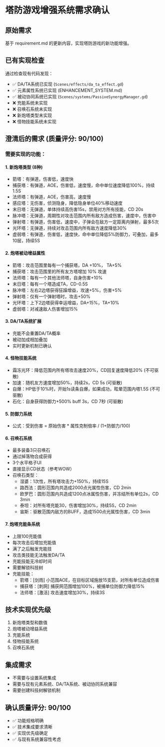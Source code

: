 # 塔防游戏增强系统需求确认

## 原始需求
基于 requirement.md 的更新内容，实现塔防游戏的新功能增强。

## 已有实现检查
通过检查现有代码发现：
- ✅ DA/TA系统已实现 (`Scenes/effects/da_ta_effect.gd`)
- ✅ 元素属性系统已实现 (ENHANCEMENT_SYSTEM.md)
- ✅ 被动协同系统已实现 (`Scenes/systems/PassiveSynergyManager.gd`)
- ❌ 充能系统未实现
- ❌ 召唤石系统未实现
- ❌ 新炮塔类型未实现
- ❌ 怪物技能系统未实现

## 澄清后的需求 (质量评分: 90/100)

### 需要实现的功能：

#### 1. 新炮塔类型 (8种)
- 箭塔：有弹道，伤害低，速度快
- 捕获塔：有弹道，AOE，伤害低，速度慢，命中单位速度降低100%，持续1.5S
- 法师塔：有弹道，AOE，伤害高，速度慢
- 感应塔：无伤害，侦测隐身，降低隐身单位40%移动速度
- 末日塔：无弹道，单体持续高伤害15s，禁用对方所有技能，CD 20s
- 脉冲塔：无弹道，周期性对攻击范围内所有敌方造成伤害，速度中，伤害中
- 弹射塔：有弹道，伤害低，速度中，子弹会在敌方一定距离内弹射，最多5次
- 光环塔：无弹道，持续对攻击范围内所有敌方速度降低30%
- 虚弱塔：有弹道，伤害低，速度快，命中单位降低5%防御力，可叠加，最多10层，持续5S

#### 2. 炮塔被动增益属性
- 箭塔：攻击范围里每有一个捕获塔，DA +10%， TA+5%
- 捕获塔：攻击范围里的所有友方塔增加 10% 攻速
- 法师塔：每有一个其他法师塔，自身伤害+10%
- 末日塔：每有一个塔造成TA，CD-0.5S
- 脉冲塔：左右2边塔获得狂躁增益，攻速+5%，伤害+5%
- 弹射塔：仅有一个弹射塔时，攻击+50%
- 光环塔：上下2边塔获得幸运增益，DA+15%，TA+10%
- 虚弱塔：对减速敌人伤害增加15%

#### 3. DA/TA系统扩展
- 充能不会重置DA/TA概率
- 被动加成相加叠加
- 实时更新机制已确认

#### 4. 怪物技能系统
- 霜冻光环：降低范围内所有塔攻击速度20%，CD回复速度降低20% (不可驱散)
- 加速：随机友方速度增加50%，持续2s，CD 5s (可驱散)
- 自爆：HP低于10%时，开始1s读条自爆，如果成功，眩晕范围内塔1.5S (不可驱散)
- 石化：自身获得防御力+500% buff 3s，CD 7秒 (可驱散)

#### 5. 防御力系统
- 公式：受到伤害 = 原始伤害 * 属性克制倍率 / (1+防御力/100)

#### 6. 召唤石系统
- 最多装备3只召唤石
- 通过掉落物合成获得
- 3个水平格子UI
- 直接显示CD状态（参考WOW）
- 召唤石类型：
  - 湿婆：1次性，所有塔攻击力+150%，持续15S
  - 路西法：圆形范围内共造成2000点光属性伤害，CD 2min
  - 欧罗巴：圆形范围内共造成1200点冰属性伤害，并冻结所有单位2s，CD 3min
  - 泰坦：对所有塔充能30，伤害增加30%，持续5S，CD 2min
  - 宙斯：驱散范围内敌方的BUFF，造成1500点光属性伤害，CD 3min

#### 7. 炮塔充能条系统
- 上限100充能值
- 每次攻击后增加充能值
- 满了之后触发充能技
- 攻击类技能无法触发DA/TA
- 充能技能无冷却时间
- 需要解锁科技树
- 充能技能：
  - 箭塔：[剑雨] 小范围AOE，在目标区域施放15支箭，对所有单位造成伤害
  - 捕获塔：[刺网] 捕获网范围增加100%，被捕单位防御力降低15%
  - 法师塔：[激活] 攻击速度增加30%，持续3S

## 技术实现优先级
1. 新炮塔类型和数值
2. 炮塔被动增益系统
3. 充能系统
4. 怪物技能系统
5. 召唤石系统

## 集成需求
- 不需要与设置系统集成
- 需要与现有元素系统、DA/TA系统、被动协同系统兼容
- 需要创建科技树解锁机制

## 确认质量评分: 90/100
- ✅ 功能规格明确
- ✅ 技术集成要求清晰
- ✅ 实现优先级确定
- ✅ 与现有系统兼容性考虑